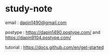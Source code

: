 # study-note

email : dapin1490@gmail.com

postype : https://dapin1490.postype.com/ and https://dapin9104.postype.com/

tutorial : https://docs.github.com/en/get-started
